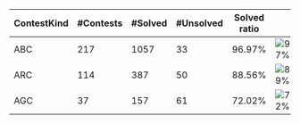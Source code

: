 | ContestKind | #Contests | #Solved | #Unsolved | Solved ratio | |
| - | - | - | - | - | - |
| ABC | 217 | 1057 | 33 | 96.97% | ![97%](https://progress-bar.dev/97?title=Solved) |
| ARC | 114 | 387 | 50 | 88.56% | ![89%](https://progress-bar.dev/89?title=Solved) |
| AGC | 37 | 157 | 61 | 72.02% | ![72%](https://progress-bar.dev/72?title=Solved) |
